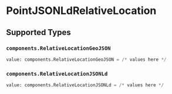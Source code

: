 # PointJSONLdRelativeLocation


## Supported Types

### `components.RelativeLocationGeoJSON`

```python
value: components.RelativeLocationGeoJSON = /* values here */
```

### `components.RelativeLocationJSONLd`

```python
value: components.RelativeLocationJSONLd = /* values here */
```

